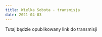 ```yaml
---
title: Wielka Sobota - transmisja
date: 2021-04-03
---
```


Tutaj będzie opublikowany link do transmisji
